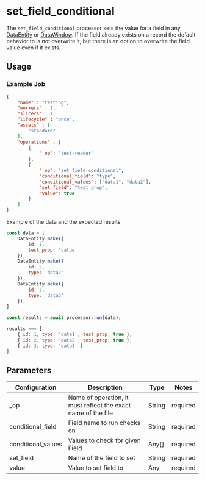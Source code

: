 # set_field_conditional

The `set_field_conditional` processor sets the value for a field in any [DataEntity](https://terascope.github.io/teraslice/docs/packages/utils/api/classes/dataentity) or [DataWindow](../entity/data-window.md). If the field already exists on a record the default behavior to is not overwrite it, but there is an option to overwrite the field value even if it exists.

## Usage

### Example Job

```json
{
    "name" : "testing",
    "workers" : 1,
    "slicers" : 1,
    "lifecycle" : "once",
    "assets" : [
        "standard"
    ],
    "operations" : [
        {
            "_op": "test-reader"
        },
        {
            "_op": "set_field_conditional",
            "conditional_field": "type",
            "conditional_values": ["data1", "data2"],
            "set_field": "test_prop",
            "value": true
        }
    ]
}

```
Example of the data and the expected results

```javascript
const data = [
    DataEntity.make({
        id: 1,
        test_prop: 'value'
    }),
    DataEntity.make({
        id: 2,
        type: 'data2'
    }),
    DataEntity.make({
        id: 3,
        type: 'data3'
    }),
]

const results = await processor.run(data);

results === [
    { id: 1, type: 'data1', test_prop: true },
    { id: 2, type: 'data2', test_prop: true },
    { id: 3, type: 'data3' }
]
```

## Parameters

| Configuration | Description                                                   | Type   | Notes                        |
| ------------- | ------------------------------------------------------------- | ------ | ---------------------------- |
| _op           | Name of operation, it must reflect the exact name of the file | String | required                     |
| conditional_field  | Field name to run checks on    | String | required |
| conditional_values  | Values to check for given Field    | Any[] | required |
| set_field | Name of the field to set | String | required |
| value   | Value to set field to        | Any | required |
